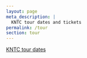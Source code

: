 ```yaml
---
layout: page
meta_description: |
  KNTC tour dates and tickets
permalink: /tour
section: tour
---
```


<div class="h-screen bg-fixed bg-cover bg-center" style="background-image: url(assets/images/tour.jpg)"></div>

<div class="container max-w-5xl my-24 mx-auto sm:px-5">
  <div class="sm:bg-white sm:shadow sm:rounded-lg">
    <a href="https://www.songkick.com/artists/9488549" class="songkick-widget" data-theme="light" data-track-button="on" data-detect-style="true" data-background-color="transparent" data-locale="en">KNTC tour dates</a>
    <script src="//widget.songkick.com/9488549/widget.js"></script>
  </div>
</div>